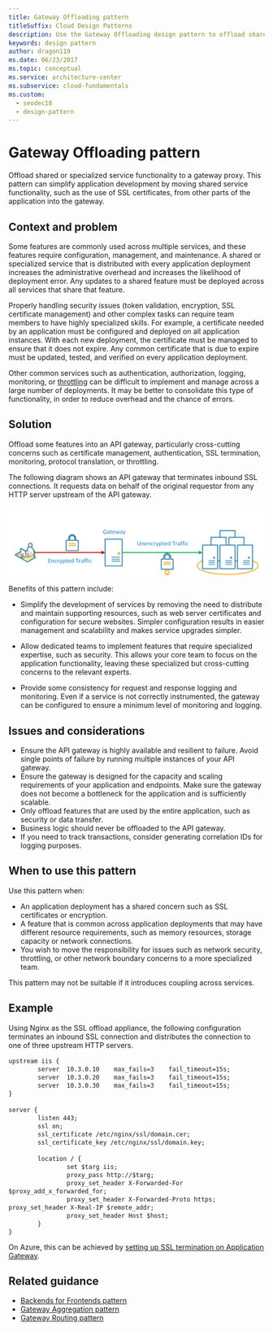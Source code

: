 ```yaml
---
title: Gateway Offloading pattern
titleSuffix: Cloud Design Patterns
description: Use the Gateway Offloading design pattern to offload shared or specialized service functionality to a gateway proxy.
keywords: design pattern
author: dragon119
ms.date: 06/23/2017
ms.topic: conceptual
ms.service: architecture-center
ms.subservice: cloud-fundamentals
ms.custom:
  - seodec18
  - design-pattern
---
```


# Gateway Offloading pattern

Offload shared or specialized service functionality to a gateway proxy. This pattern can simplify application development by moving shared service functionality, such as the use of SSL certificates, from other parts of the application into the gateway.

## Context and problem

Some features are commonly used across multiple services, and these features require configuration, management, and maintenance. A shared or specialized service that is distributed with every application deployment increases the administrative overhead and increases the likelihood of deployment error. Any updates to a shared feature must be deployed across all services that share that feature.

Properly handling security issues (token validation, encryption, SSL certificate management) and other complex tasks can require team members to have highly specialized skills. For example, a certificate needed by an application must be configured and deployed on all application instances. With each new deployment, the certificate must be managed to ensure that it does not expire. Any common certificate that is due to expire must be updated, tested, and verified on every application deployment.

Other common services such as authentication, authorization, logging, monitoring, or [throttling](./throttling.md) can be difficult to implement and manage across a large number of deployments. It may be better to consolidate this type of functionality, in order to reduce overhead and the chance of errors.

## Solution

Offload some features into an API gateway, particularly cross-cutting concerns such as certificate management, authentication, SSL termination, monitoring, protocol translation, or throttling.

The following diagram shows an API gateway that terminates inbound SSL connections. It requests data on behalf of the original requestor from any HTTP server upstream of the API gateway.

 ![Diagram of the Gateway Offloading pattern](./_images/gateway-offload.png)

Benefits of this pattern include:

- Simplify the development of services by removing the need to distribute and maintain supporting resources, such as web server certificates and configuration for secure websites. Simpler configuration results in easier management and scalability and makes service upgrades simpler.

- Allow dedicated teams to implement features that require specialized expertise, such as security. This allows your core team to focus on the application functionality, leaving these specialized but cross-cutting concerns to the relevant experts.

- Provide some consistency for request and response logging and monitoring. Even if a service is not correctly instrumented, the gateway can be configured to ensure a minimum level of monitoring and logging.

## Issues and considerations

- Ensure the API gateway is highly available and resilient to failure. Avoid single points of failure by running multiple instances of your API gateway.
- Ensure the gateway is designed for the capacity and scaling requirements of your application and endpoints. Make sure the gateway does not become a bottleneck for the application and is sufficiently scalable.
- Only offload features that are used by the entire application, such as security or data transfer.
- Business logic should never be offloaded to the API gateway.
- If you need to track transactions, consider generating correlation IDs for logging purposes.

## When to use this pattern

Use this pattern when:

- An application deployment has a shared concern such as SSL certificates or encryption.
- A feature that is common across application deployments that may have different resource requirements, such as memory resources, storage capacity or network connections.
- You wish to move the responsibility for issues such as network security, throttling, or other network boundary concerns to a more specialized team.

This pattern may not be suitable if it introduces coupling across services.

## Example

Using Nginx as the SSL offload appliance, the following configuration terminates an inbound SSL connection and distributes the connection to one of three upstream HTTP servers.

```console
upstream iis {
        server  10.3.0.10    max_fails=3    fail_timeout=15s;
        server  10.3.0.20    max_fails=3    fail_timeout=15s;
        server  10.3.0.30    max_fails=3    fail_timeout=15s;
}

server {
        listen 443;
        ssl on;
        ssl_certificate /etc/nginx/ssl/domain.cer;
        ssl_certificate_key /etc/nginx/ssl/domain.key;

        location / {
                set $targ iis;
                proxy_pass http://$targ;
                proxy_set_header X-Forwarded-For $proxy_add_x_forwarded_for;
                proxy_set_header X-Forwarded-Proto https;
proxy_set_header X-Real-IP $remote_addr;
                proxy_set_header Host $host;
        }
}
```

On Azure, this can be achieved by [setting up SSL termination on Application Gateway](/azure/application-gateway/tutorial-ssl-cli).

## Related guidance

- [Backends for Frontends pattern](./backends-for-frontends.md)
- [Gateway Aggregation pattern](./gateway-aggregation.md)
- [Gateway Routing pattern](./gateway-routing.md)